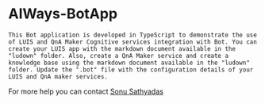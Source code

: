 # AIWays-BotApp
`
This Bot application is developed in TypeScript to demonstrate the use of LUIS and QnA Maker Cognitive services integration with Bot. You can create your LUIS app with the markdown document available in the "ludown" folder. Also, create a QnA Maker service and create a knowledge base using the markdown document available in the "ludown" folder. Update the ".bot" file with the configuration details of your LUIS and QnA maker services.
`

For more help you can contact [Sonu Sathyadas](mailto:sonusathyadas@hotmail.com)
